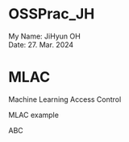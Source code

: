 # OSSPrac_JH


My Name: JiHyun OH  
Date: 27. Mar. 2024

# MLAC
Machine Learning Access Control

MLAC example

ABC